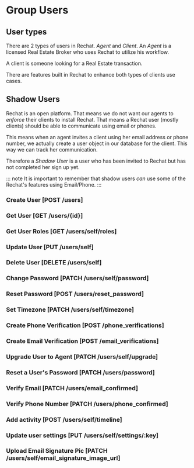 # Group Users

## User types

There are 2 types of users in Rechat. _Agent_ and _Client_.
An _Agent_ is a licensed Real Estate Broker who uses Rechat to utilize his workflow.

A client is someone looking for a Real Estate transaction.

There are features built in Rechat to enhance both types of clients use cases.

## Shadow Users

Rechat is an open platform. That means we do not want our agents to _enforce_ their clients to install Rechat.
That means a Rechat user (mostly clients) should be able to communicate using email or phones.

This means when an agent invites a client using her email address or phone number, we actually
create a user object in our database for the client. This way we can track her communication.

Therefore a _Shadow User_ is a user who has been invited to Rechat but has not completed her sign up yet.

::: note
It is important to remember that shadow users _can_ use some of the Rechat's features using Email/Phone.
:::

### Create User [POST /users]
<!-- include(tests/user/create.md) -->

### Get User [GET /users/{id}]
<!-- include(tests/user/getUser.md) -->

### Get User Roles [GET /users/self/roles]
<!-- include(tests/user/getUserRoles.md) -->

### Update User [PUT /users/self]
<!-- include(tests/user/update.md) -->

### Delete User [DELETE /users/self]
<!-- include(tests/user/deleteUser.md) -->

### Change Password [PATCH /users/self/password]
<!-- include(tests/user/changePassword.md) -->

### Reset Password [POST /users/reset_password]
<!-- include(tests/user/resetPassword.md) -->

### Set Timezone [PATCH /users/self/timezone]
<!-- include(tests/user/patchUserTimeZone.md) -->

### Create Phone Verification [POST /phone_verifications]
<!-- include(tests/verification/createPhoneVerification.md) -->

### Create Email Verification [POST /email_verifications]
<!-- include(tests/verification/createEmailVerification.md) -->

### Upgrade User to Agent [PATCH /users/self/upgrade]
<!-- include(tests/user/upgradeToAgentWithEmail.md) -->
<!-- include(tests/user/upgradeToAgentWithPhoneNumber.md) -->

### Reset a User's Password [PATCH /users/password]
<!-- include(tests/user/resetPasswordByTokenEmail.md) -->
<!-- include(tests/user/resetPasswordByShadowTokenEmail.md) -->
<!-- include(tests/user/resetPasswordByShadowTokenPhone.md) -->

### Verify Email [PATCH /users/email_confirmed]
<!-- include(tests/verification/verifyEmail.md) -->

### Verify Phone Number [PATCH /users/phone_confirmed]
<!-- include(tests/verification/verifyPhone.md) -->

### Add activity [POST /users/self/timeline]
<!-- include(tests/user/addActivity.md) -->

### Update user settings [PUT /users/self/settings/:key]
<!-- include(tests/brand/updateUserSettings.md) -->

### Upload Email Signature Pic [PATCH /users/self/email_signature_image_url]
<!-- include(tests/user/uploadEmailSignPic.md) -->